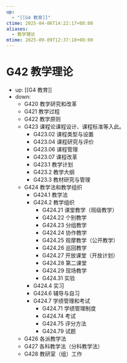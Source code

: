 ```yaml
---
up:
  - "[[G4 教育]]"
ctime: 2025-04-06T14:22:17+08:00
aliases:
  - 教学理论
mtime: 2025-09-09T12:37:18+08:00
---
```


# G42 教学理论

- up: [[G4 教育]]
- down:	
	- G420 教学研究和改革
	- G421 教学过程
	- G422 教学原则
	- G423 课程论课程设计、课程标准等入此。
		- G423.02 课程类型与设置
		- G423.04 课程研究与评价
		- G423.06 课程管理
		- G423.07 课程改革
		- G423.1 教学计划
		- G423.2 教学大纲
		- G423.3 教材研究与管理
	- G424 教学法和教学组织
		- G424.1 教学法
		- G424.2 教学组织
			- G424.21 课堂教学（班级教学）
			- G424.22 个别教学
			- G424.23 分组教学
			- G424.24 协作教学
			- G424.25 观摩教学（公开教学）
			- G424.26 巡回教学
			- G424.27 开放课堂（开放计划）
			- G424.28 第二课堂
			- G424.29 现场教学
			- G424.31 实验
		- G424.4 实习
		- G424.6 辅导与自习
		- G424.7 学绩管理和考试
			- G424.71 学绩管理制度
			- G424.74 考试
			- G424.75 评分方法
			- G424.79 试题
	- G426 各派教学法
	- G427 各科教学法（分科教学法）
	- G428 教研室（组）工作
	
